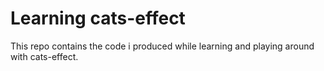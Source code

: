 # Learning cats-effect

This repo contains the code i produced while learning and playing around with cats-effect.
